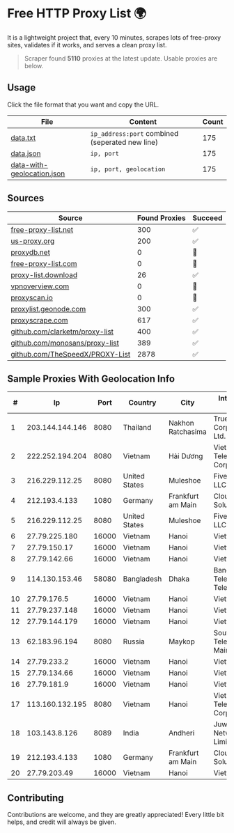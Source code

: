 
# Free HTTP Proxy List 🌍

It is a lightweight project that, every 10 minutes, scrapes lots of free-proxy sites, validates if it works, and serves a clean proxy list.


> Scraper found **5110** proxies at the latest update. Usable proxies are below.

## Usage

Click the file format that you want and copy the URL.


|File|Content|Count|
|----|-------|-----|
|[data.txt](https://raw.githubusercontent.com/themiralay/Proxy-List-World/master/data.txt)|`ip_address:port` combined (seperated new line)|175|
|[data.json](https://raw.githubusercontent.com/themiralay/Proxy-List-World/master/data.json)|`ip, port`|175|
|[data-with-geolocation.json](https://raw.githubusercontent.com/themiralay/Proxy-List-World/master/data-with-geolocation.json)|`ip, port, geolocation`|175|

## Sources

|Source|Found Proxies|Succeed|
|------|-------------|-------|
|[free-proxy-list.net](https://free-proxy-list.net)|300|✅|
|[us-proxy.org](https://www.us-proxy.org)|200|✅|
|[proxydb.net](http://proxydb.net)|0|🚫|
|[free-proxy-list.com](https://free-proxy-list.com/?page=&port=&type%5B%5D=http&type%5B%5D=https&up_time=0&search=Search)|0|🚫|
|[proxy-list.download](https://www.proxy-list.download/HTTP)|26|✅|
|[vpnoverview.com](https://vpnoverview.com/privacy/anonymous-browsing/free-proxy-servers)|0|🚫|
|[proxyscan.io](https://www.proxyscan.io)|0|🚫|
|[proxylist.geonode.com](https://proxylist.geonode.com/api/proxy-list?limit=300&page=1&sort_by=lastChecked&sort_type=desc&protocols=http,https)|300|✅|
|[proxyscrape.com](https://api.proxyscrape.com/v2/?request=displayproxies&protocol=http&timeout=10000&country=all&ssl=all&anonymity=all)|617|✅|
|[github.com/clarketm/proxy-list](https://raw.githubusercontent.com/clarketm/proxy-list/master/proxy-list-raw.txt)|400|✅|
|[github.com/monosans/proxy-list](https://raw.githubusercontent.com/monosans/proxy-list/main/proxies/http.txt)|389|✅|
|[github.com/TheSpeedX/PROXY-List](https://raw.githubusercontent.com/TheSpeedX/PROXY-List/master/http.txt)|2878|✅|


## Sample Proxies With Geolocation Info

|#|Ip|Port|Country|City|Internet Service Provider|
|-|--|----|-------|----|-------------------------|
|1|203.144.144.146|8080|Thailand|Nakhon Ratchasima|True Internet Corporation CO. Ltd.|
|2|222.252.194.204|8080|Vietnam|Hải Dương|VietNam Post and Telecom Corporation|
|3|216.229.112.25|8080|United States|Muleshoe|Five Area Systems, LLC|
|4|212.193.4.133|1080|Germany|Frankfurt am Main|Cloud Hosting Solutions, Limited.|
|5|216.229.112.25|8080|United States|Muleshoe|Five Area Systems, LLC|
|6|27.79.225.180|16000|Vietnam|Hanoi|Viettel Corporation|
|7|27.79.150.17|16000|Vietnam|Hanoi|Viettel Corporation|
|8|27.79.142.66|16000|Vietnam|Hanoi|Viettel Corporation|
|9|114.130.153.46|58080|Bangladesh|Dhaka|Bangladesh Telegraph & Telephone Board|
|10|27.79.176.5|16000|Vietnam|Hanoi|Viettel Corporation|
|11|27.79.237.148|16000|Vietnam|Hanoi|Viettel Corporation|
|12|27.79.144.179|16000|Vietnam|Hanoi|Viettel Corporation|
|13|62.183.96.194|8080|Russia|Maykop|Southen Telecommunication Maintainer|
|14|27.79.233.2|16000|Vietnam|Hanoi|Viettel Corporation|
|15|27.79.134.66|16000|Vietnam|Hanoi|Viettel Corporation|
|16|27.79.181.9|16000|Vietnam|Hanoi|Viettel Corporation|
|17|113.160.132.195|8080|Vietnam|Hanoi|VietNam Post and Telecom Corporation|
|18|103.143.8.126|8089|India|Andheri|Juweriyah Networks Private Limited|
|19|212.193.4.133|1080|Germany|Frankfurt am Main|Cloud Hosting Solutions, Limited.|
|20|27.79.203.49|16000|Vietnam|Hanoi|Viettel Corporation|



## Contributing

Contributions are welcome, and they are greatly appreciated! Every
little bit helps, and credit will always be given.

